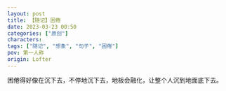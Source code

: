 ```yaml
---
layout: post
title: 【随记】困倦
date: 2023-03-23 00:50
categories: ["原创"]
characters: 
tags: ["随记", "想象", "句子", "困倦"]
pov: 第一人称
origin: Lofter
---
```


困倦得好像在沉下去，不停地沉下去，地板会融化，让整个人沉到地面底下去。
